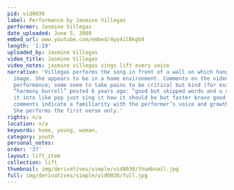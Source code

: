 ```yaml
---
pid: vid0038
label: Performance by Jasmine Villegas
performer: Jasmine Villegas
date_uploaded: June 5, 2009
embed_url: www.youtube.com/embed/4yo4ilBkgU4
length: '1:19'
uploaded_by: Jasmine Villegas
video_title: Jasmine Villegas
video_notes: jasmine villegas sings lift every voice
narrative: 'Villegas performs the song in front of a wall on which hangs a framed
  image. She appears to be in a home environment. Comments on the video critique her
  performance; some seem to take pains to be critical but kind (for example, user
  “harmony burrell” posted 6 years ago: “good but skipped words and u shouldnt turn
  it into like pop just sing it how it should be but faster bravo good tone”); other
  comments indicate a familiarity with the performer’s voice and growth as a singer.
  She performs the first verse only.'
rights: n/a
location: n/a
keywords: home, young, woman,
category: youth
personal_notes: 
order: '37'
layout: lift_item
collection: lift
thumbnail: img/derivatives/simple/vid0038/thumbnail.jpg
full: img/derivatives/simple/vid0038/full.jpg
---
```

